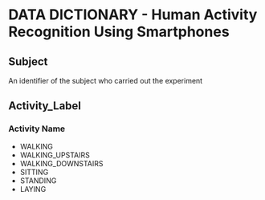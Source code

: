 # DATA DICTIONARY - Human Activity Recognition Using Smartphones

## Subject
  An identifier of the subject who carried out the experiment

## Activity_Label
### Activity Name
  *  WALKING
  *  WALKING_UPSTAIRS
  *  WALKING_DOWNSTAIRS
  *  SITTING
  *  STANDING
  *  LAYING
